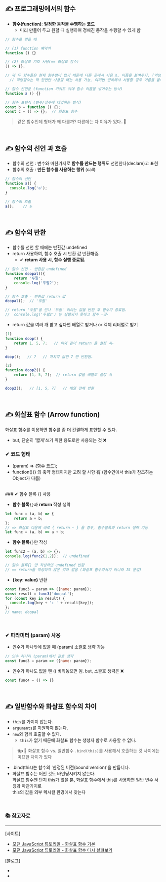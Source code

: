 ## ✍ 프로그래밍에서의 함수
+ **함수(function)**: **일정한 동작을 수행하는 코드**
  + 미리 만들어 두고 원할 때 실행하여 정해진 동작을 수행할 수 있게 함
```javascript
// 함수를 만들 때

// (1) function 예약어
function () {}

// (2) 화살표 기호 사용(== 화살표 함수)
() => {};

// 위 두 함수들은 현재 함수명이 없기 때문에 다른 곳에서 사용 X, 이름을 붙여주자. (익명함수)
  // 익명함수는 딱 한번만 사용할 때는 사용 가능, 여러번 반복해서 사용할 경우 이름을 붙여주자.

// 함수 선언문 (function 키워드 뒤에 함수 이름을 넣어주는 방식)
function a () {}

// 함수 표현식 (변수/상수에 대입하는 방식)
const b = function () {};
const c = () => {};  // 화살표 함수
```

> 같은 함수인데 형태가 왜 다를까? 
다른데는 다 이유가 있다..🤔 

<br>

## ✍ 함수의 선언 과 호출
+ 함수의 선언 : 변수와 마찬가지로 **함수를 만드는 행위**도 선언한다(declare)고 표현
+ 함수의 호출 : **만든 함수를 사용하는 행위** (call)
```javascript
// 함수의 선언
function a() {
  console.log('a');
}

// 함수의 호출
a();    // a
```
<br>

## ✍ 함수의 반환
- 함수를 선언 할 때에는 반환값 undefined
- return 사용하여, 함수 호출 시 반환 값 반환해줌.
  - ✔ **return 사용 시, 함수 실행 종료됨.**
```javascript
// 함수 선언 - 반환값 undefined
function doopal(){
	return '두팔';
  	console.log('두팔2');
}

// 함수 호출 - 반환값 return 값
doopal();  // '두팔'

// return '두팔'을 만나 '두팔' 이라는 값을 반환 후 함수가 종료됨.
//  console.log('두팔2') 는 실행되지 못하고 함수 -끗-
```
- return 값을 여러 개 받고 싶다면 배열로 받거나 or 객체 리터럴로 받기
```javascript
(1)
function doop() {
	return 1, 5, 7;   // 이와 같이 return 을 설정 시-
}

doop();   // 7   // 마지막 값인 7 만 반환됨.

(2)
function doop2() {
	return [1, 5, 7];  // return 값을 배열로 설정 시 
}

doop2();   // [1, 5, 7]   // 배열 전체 반환
```

<br/>

## ✍ 화살표 함수 (Arrow function)
화살표 함수를 이용하면 함수를 좀 더 간결하게 표현할 수 있다.
  + but, 단순히 '짧게'쓰기 위한 용도로만 사용되는 것 ❌
### ✔ 코드 형태 
 +  (param) => {함수 코드};
 + function(){} 의 축약 형태이지만 고려 할 사항 有 
  (함수안에서 this가 참조하는 Object가 다름)
<br>
### ✔ 함수 블록 {} 사용

+ **함수 블록**`{}`과 **return** 작성 생략
```javascript
let func = (a, b) => {
	return a + b;
};
// => 화살표 다음에 바로 { return ~ } 올 경우, 함수블록과 return 생략 가능
let func = (a, b) => a + b;
```
+ **함수 블록**`{}`만 작성
```javascript
let func2 = (a, b) => {};
console.log(func2(1,2));  // undefined

// 함수 블록{} 만 작성하면 undefined 반환 
// == return을 작성하지 않은 것과 같음 (화살표 함수라서가 아니라 JS 문법)
```
+ **{key: value}** 반환
```javascript
const func3 = param => ({name: param});
const result = func3('doopal');
for (const key in result) {
  console.log(key + ': ' + result[key]);
};
// name: doopal
```
<br>

### ✔ 파라미터 (param) 사용
- 인수가 하나밖에 없을 때 (param) 소괄호 생략 가능 
```javascript
// 인수 하나라 (param)에서 괄호 생략
const func3 = param => ({name: param});  
```

- 인수가 하나도 없을 땐 () 비워놓으면 됨. but, 소괄호 생략은 ❌
```javascript
const func4 = () => {}
```
<br>

## ✍ 일반함수와 화살표 함수의 차이
+ `this`를 가지지 않는다.
+ `arguments`를 지원하지 않는다.
+ `new`와 함께 호출할 수 없다.
  + `this`가 없기 때문에 화살표 함수는 생성자 함수로 사용할 수 없다.


> **tip 🎈**
화살표 함수 vs. 일반함수 `.bind(this)`를 사용해서 호출하는 것 사이에는 미묘한 차이가 있다
>
+ .bind(this)는 함수의 '한정된 버전(bound version)'을 만듭니다.
+ 화살표 함수는 어떤 것도 바인딩시키지 않는다.<br>
화살표 함수엔 단지 this가 없을 뿐, 화살표 함수에서 this를 사용하면 일반 변수 서칭과 마찬가지로<br>
this의 값을 외부 렉시컬 환경에서 찾는다

<br/>

### 📚 참고자료
***
[사이트]
+ [모던 JavaScript 튜토리얼 - 화살표 함수 기본](https://ko.javascript.info/arrow-functions-basics)
+ [모던 JavaScript 튜토리얼 - 화살표 함수 다시 살펴보기](https://ko.javascript.info/arrow-functions)

[블로그]
+ []()
+ []()